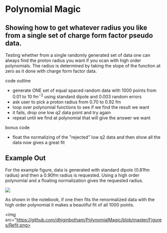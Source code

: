# Polynomial Magic

## Showing how to get whatever radius you like from a single set of charge form factor pseudo data. 

Testing whether from a single randomly generated set of data one can always find the proton radius you want if you scan with
high order polynomials.  The radius is determined by taking the slope of the function at zero as it done with charge form
factor data.

code outline

* generate ONE set of equal spaced random data with 1000 points from 0.01 to 10 fm$^{-2}$ using standard dipole and 0.003 random errors
* ask user to pick a proton radius from 0.70 to 0.92 fm
* loop over polynomial functions to see if we find the result we want
* it fails, drop one low q2 data point and try again
* repeat until we find at polynomial that will give the answer we want

bonus code

* float the normalizing of the "rejected" low q2 data and then show all the data now gives a great fit

## Example Out

For the example figure, data is generated with standard dipole (0.81fm radius) and then a 0.90fm 
radius is requested.   Using a high order polynomial and a floating normalization gives the requested
radius.

<img src="https://github.com/dhiginbotham/PolynomialMagic/blob/master/Figures/PolynomialMagic.png">

As shown in the notebook, if one then fits the renormalized data with the high order polynomial
it makes a beautiful fit of all 1000 points.

<img src="https://github.com/dhiginbotham/PolynomialMagic/blob/master/Figures/Refit.png>
